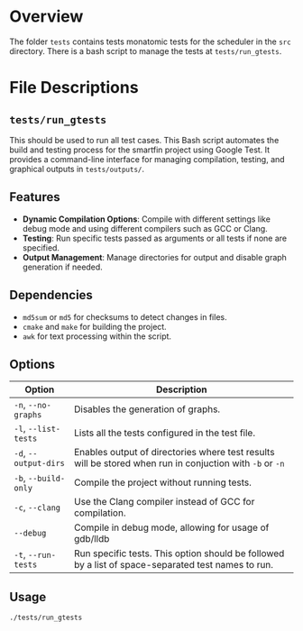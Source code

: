 # Overview
The folder `tests` contains tests monatomic tests for the scheduler in the
 `src` directory. There is a bash script to manage the tests at 
 `tests/run_gtests`.

# File Descriptions
## `tests/run_gtests` 
This should be used to run all test cases. This Bash script automates the build and testing process for the smartfin project using Google Test. It provides a command-line interface for managing compilation, testing, and graphical outputs in `tests/outputs/`.

## Features

- **Dynamic Compilation Options**: Compile with different settings like debug mode and using different compilers such as GCC or Clang.
- **Testing**: Run specific tests passed as arguments or all tests if none are specified.
- **Output Management**: Manage directories for output and disable graph generation if needed.

## Dependencies

- `md5sum` or `md5` for checksums to detect changes in files.
- `cmake` and `make` for building the project.
- `awk` for text processing within the script.
## Options

| Option              | Description                                                         |
|---------------------|---------------------------------------------------------------------|
| `-n`, `--no-graphs` | Disables the generation of graphs.|
| `-l`, `--list-tests`| Lists all the tests configured in the test file. |
| `-d`, `--output-dirs`| Enables output of directories where test results will be stored when run in conjuction with `-b` or `-n`|
| `-b`, `--build-only`| Compile the project without running tests.                         |
| `-c`, `--clang`     | Use the Clang compiler instead of GCC for compilation.            |
| `--debug`           | Compile in debug mode, allowing for usage of gdb/lldb          |
| `-t`, `--run-tests` | Run specific tests. This option should be followed by a list of space-separated test names to run.|

## Usage

```bash
./tests/run_gtests 
```